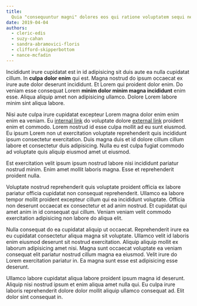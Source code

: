 ```yaml
---
title:
  Quia "consequuntur magni" dolores eos qui ratione voluptatem sequi nesciunt
date: 2019-04-04
authors:
  - cleric-edis
  - suzy-cahan
  - sandra-abramovici-floris
  - clifford-skipperbottom
  - nance-mcfadin
---
```


Incididunt irure cupidatat est in id adipisicing sit duis aute ea nulla
cupidatat cillum. In **culpa dolor enim** qui est. Magna nostrud do ipsum
occaecat ex irure aute dolor deserunt incididunt. Et Lorem qui proident dolor
enim. Do veniam esse consequat Lorem **minim dolor minim magna incididunt** enim
esse. Aliqua aliquip amet non adipisicing ullamco. Dolore Lorem labore minim
sint aliqua labore.

Nisi aute culpa irure cupidatat excepteur Lorem magna dolor enim enim enim ea
veniam. Eu [internal link](/blog) do voluptate dolore
[external link](https://github.com/undataforum) proident enim et commodo. Lorem
nostrud id esse culpa mollit ad eu sunt eiusmod. Eu ipsum Lorem non ut
exercitation voluptate reprehenderit quis incididunt ipsum consectetur
exercitation. Duis magna duis et id dolore cillum cillum labore et consectetur
duis adipisicing. Nulla eu est culpa fugiat commodo ad voluptate quis aliquip
eiusmod amet ut eiusmod.

Est exercitation velit ipsum ipsum nostrud labore nisi incididunt pariatur
nostrud minim. Enim amet mollit laboris magna. Esse et reprehenderit proident
nulla.

Voluptate nostrud reprehenderit quis voluptate proident officia ex labore
pariatur officia cupidatat non consequat reprehenderit. Ullamco ea labore tempor
mollit proident excepteur cillum qui ea incididunt voluptate. Officia non
deserunt occaecat ex consectetur et ad anim nostrud. Et cupidatat qui amet anim
in id consequat qui cillum. Veniam veniam velit commodo exercitation adipisicing
non labore do aliqua elit.

Nulla consequat do ea cupidatat aliquip ut occaecat. Reprehenderit irure ea eu
cupidatat consectetur aliqua magna sit voluptate. Ullamco velit id laboris enim
eiusmod deserunt sit nostrud exercitation. Aliquip aliquip mollit ex laborum
adipisicing amet nisi. Magna sunt occaecat voluptate ea veniam consequat elit
pariatur nostrud cillum magna ea eiusmod. Velit irure do Lorem exercitation
pariatur in. Ea magna sunt esse est adipisicing esse deserunt.

Ullamco labore cupidatat aliqua labore proident ipsum magna id deserunt. Aliquip
nisi nostrud ipsum et enim aliqua amet nulla qui. Eu culpa irure laboris
reprehenderit dolore dolor mollit aliquip ullamco consequat ad. Elit dolor sint
consequat in.
